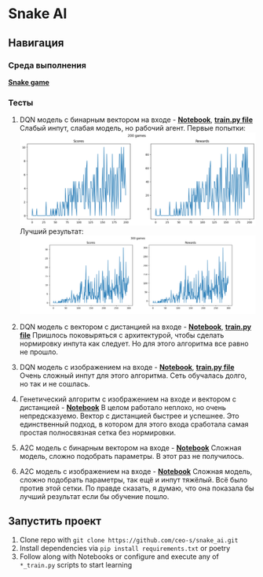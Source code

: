 # Snake AI

## Навигация

### Среда выполнения
**[Snake game](https://github.com/ceo-s/snake_ai/blob/main/snake_v0_ai.py)**

### Тесты

1. DQN модель с бинарным вектором на входе - **[Notebook](https://github.com/ceo-s/snake_ai/blob/main/q_snake_keras.ipynb)**, **[train.py file](https://github.com/ceo-s/snake_ai/blob/main/q_snake_keras_train.py)**
  Слабый инпут, слабая модель, но рабочий агент.
  Первые попытки:
  ![plot1](https://github.com/ceo-s/snake_ai/blob/main/media/training_progress.png)
  Лучший результат:
  ![plot2](https://github.com/ceo-s/snake_ai/blob/main/media/training_progress_finale.png)

2. DQN модель с вектором с дистанцией на входе - **[Notebook](https://github.com/ceo-s/snake_ai/blob/main/q_snake_keras_distanced.ipynb)**, **[train.py file](https://github.com/ceo-s/snake_ai/blob/main/q_snake_keras_train_distanced.py)**
  Пришлось поковыряться с архитектурой, чтобы сделать нормировку инпута как следует. Но для этого алгоритма все равно не прошло.

3. DQN модель с изображением на входе - **[Notebook](https://github.com/ceo-s/snake_ai/blob/main/q_snake_keras_img.ipynb)**, **[train.py file](https://github.com/ceo-s/snake_ai/blob/main/q_snake_keras_train_img.py)**
  Очень сложный инпут для этого алгоритма. Сеть обучалась долго, но так и не сошлась.

4. Генетический алгоритм с изображением на входе и вектором с дистанцией - **[Notebook](https://github.com/ceo-s/snake_ai/blob/main/gen_algo.ipynb)**
  В целом работало неплохо, но очень непредсказуемо. Вектор с дистанцией быстрее и успешнее. Это единственный подход, в котором для этого входа сработала самая простая полносвязная сетка без нормировки.

5. A2C модель с бинарным вектором на входе - **[Notebook](https://github.com/ceo-s/snake_ai/blob/main/a2c_snake.ipynb)**
  Сложная модель, сложно подобрать параметры. В этот раз не получилось.

6. A2C модель с изображением на входе - **[Notebook](https://github.com/ceo-s/snake_ai/blob/main/a2c_snake_img.ipynb)**
  Сложная модель, сложно подобрать параметры, так ещё и инпут тяжёлый. Всё было против этой сетки. По правде сказать, я думаю, что она показала бы лучший результат если бы обучение пошло.

## Запустить проект

1. Clone repo with `git clone https://github.com/ceo-s/snake_ai.git`
2. Install dependencies via `pip install requirements.txt` or poetry
3. Follow along with Notebooks or configure and execute any of `*_train.py` scripts to start learning
